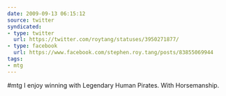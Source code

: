 ```yaml
---
date: 2009-09-13 06:15:12
source: twitter
syndicated:
- type: twitter
  url: https://twitter.com/roytang/statuses/3950271877/
- type: facebook
  url: https://www.facebook.com/stephen.roy.tang/posts/83855069944
tags:
- mtg
---
```


#mtg I enjoy winning with Legendary Human Pirates. With Horsemanship.